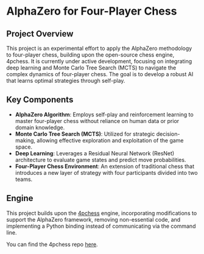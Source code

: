 # AlphaZero for Four-Player Chess

## Project Overview

This project is an experimental effort to apply the AlphaZero methodology to four-player chess, building upon the
open-source chess engine, 4pchess. It is currently under active development, focusing on integrating deep learning and
Monte Carlo Tree Search (MCTS) to navigate the complex dynamics of four-player chess. The goal is to develop a robust AI
that learns optimal strategies through self-play.

## Key Components

- **AlphaZero Algorithm**: Employs self-play and reinforcement learning to master four-player chess without reliance on
  human data or prior domain knowledge.
- **Monte Carlo Tree Search (MCTS)**: Utilized for strategic decision-making, allowing effective exploration and
  exploitation of the game space.
- **Deep Learning**: Leverages a Residual Neural Network (ResNet) architecture to evaluate game states and predict move
  probabilities.
- **Four-Player Chess Environment**: An extension of traditional chess that introduces a new layer of strategy with four
  participants divided into two teams.

## Engine

This project builds upon the [4pchess](https://github.com/obryanlouis/4pchess) engine, incorporating modifications to
support the AlphaZero framework, removing non-essential code, and implementing a Python binding instead of communicating
via the command line.

You can find the 4pchess repo [here](https://github.com/obryanlouis/4pchess).
